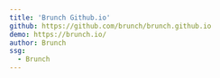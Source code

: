 ```yaml
---
title: 'Brunch Github.io'
github: https://github.com/brunch/brunch.github.io
demo: https://brunch.io/
author: Brunch
ssg:
  - Brunch
---
```

